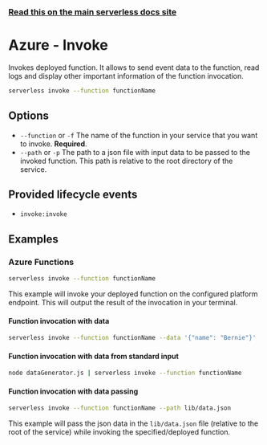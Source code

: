 <!--
title: Serverless Framework Commands - Azure Functions - Invoke
menuText: invoke
menuOrder: 7
description: Invoke an Azure Functions Function using the Serverless Framework
layout: Doc
-->

<!-- DOCS-SITE-LINK:START automatically generated  -->
### [Read this on the main serverless docs site](https://www.serverless.com/framework/docs/providers/azure/cli-reference/invoke)
<!-- DOCS-SITE-LINK:END -->

# Azure - Invoke

Invokes deployed function. It allows to send event data to the function, read logs and display other important information of the function invocation.

```bash
serverless invoke --function functionName
```

## Options
- `--function` or `-f` The name of the function in your service that you want to invoke. **Required**.
- `--path` or `-p` The path to a json file with input data to be passed to the invoked function. This path is relative to the root directory of the service.

## Provided lifecycle events
- `invoke:invoke`

## Examples

### Azure Functions

```bash
serverless invoke --function functionName
```

This example will invoke your deployed function on the configured platform
endpoint. This will output the result of the invocation in your terminal.

#### Function invocation with data

```bash
serverless invoke --function functionName --data '{"name": "Bernie"}'
```

#### Function invocation with data from standard input

```bash
node dataGenerator.js | serverless invoke --function functionName
```

#### Function invocation with data passing

```bash
serverless invoke --function functionName --path lib/data.json
```

This example will pass the json data in the `lib/data.json` file (relative to the root of the service) while invoking
the specified/deployed function.

